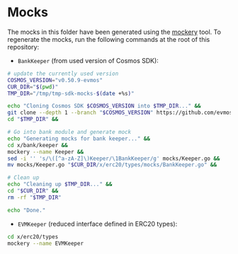# Mocks

The mocks in this folder have been generated using the [mockery](https://vektra.github.io/mockery/latest/) tool.
To regenerate the mocks, run the following commands at the root of this repository:

- `BankKeeper` (from used version of Cosmos SDK):

```bash
# update the currently used version
COSMOS_VERSION="v0.50.9-evmos"
CUR_DIR="$(pwd)"
TMP_DIR="/tmp/tmp-sdk-mocks-$(date +%s)"

echo "Cloning Cosmos SDK $COSMOS_VERSION into $TMP_DIR..." &&
git clone --depth 1 --branch "$COSMOS_VERSION" https://github.com/evmos/cosmos-sdk.git "$TMP_DIR" &&
cd "$TMP_DIR" &&

# Go into bank module and generate mock
echo "Generating mocks for bank keeper..." &&
cd x/bank/keeper &&
mockery --name Keeper &&
sed -i '' 's/\([^a-zA-Z]\)Keeper/\1BankKeeper/g' mocks/Keeper.go &&
mv mocks/Keeper.go "$CUR_DIR/x/erc20/types/mocks/BankKeeper.go" && 

# Clean up
echo "Cleaning up $TMP_DIR..." &&
cd "$CUR_DIR" &&
rm -rf "$TMP_DIR"

echo "Done."
```

- `EVMKeeper` (reduced interface defined in ERC20 types):

```bash
cd x/erc20/types
mockery --name EVMKeeper
```
